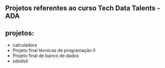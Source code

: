 

## Projetos referentes ao curso Tech Data Talents - ADA
## projetos:
- calculadora
- Projeto final técnicas de programação II
- Projeto final de banco de dados
- sdsdsd